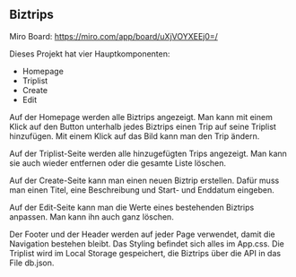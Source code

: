 ## Biztrips

Miro Board:
https://miro.com/app/board/uXjVOYXEEj0=/

Dieses Projekt hat vier Hauptkomponenten:

* Homepage
* Triplist
* Create
* Edit

Auf der Homepage werden alle Biztrips angezeigt. Man kann mit einem Klick auf den Button unterhalb jedes Biztrips einen Trip auf seine Triplist hinzufügen.
Mit einem Klick auf das Bild kann man den Trip ändern.

Auf der Triplist-Seite werden alle hinzugefügten Trips angezeigt. Man kann sie auch wieder entfernen oder die gesamte Liste löschen.

Auf der Create-Seite kann man einen neuen Biztrip erstellen. Dafür muss man einen Titel, eine Beschreibung und Start- und Enddatum eingeben.

Auf der Edit-Seite kann man die Werte eines bestehenden Biztrips anpassen. Man kann ihn auch ganz löschen.

Der Footer und der Header werden auf jeder Page verwendet, damit die Navigation bestehen bleibt. Das Styling befindet sich alles im App.css.
Die Triplist wird im Local Storage gespeichert, die Biztrips über die API in das File db.json.